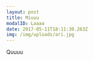 ```yaml
---
layout: post
title: Miuuu
modalID: Laaaa
date: 2017-05-11T18:11:30.263Z
img: /img/uploads/ari.jpg
---
```

Quuuu

